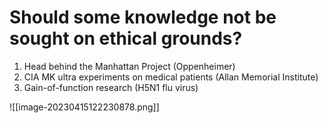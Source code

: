 #  Should some knowledge not be sought on ethical grounds?
1. Head behind the Manhattan Project (Oppenheimer)
2. CIA MK ultra experiments on medical patients (Allan Memorial Institute)
3. Gain-of-function research (H5N1 flu virus)

![[image-20230415122230878.png]]
